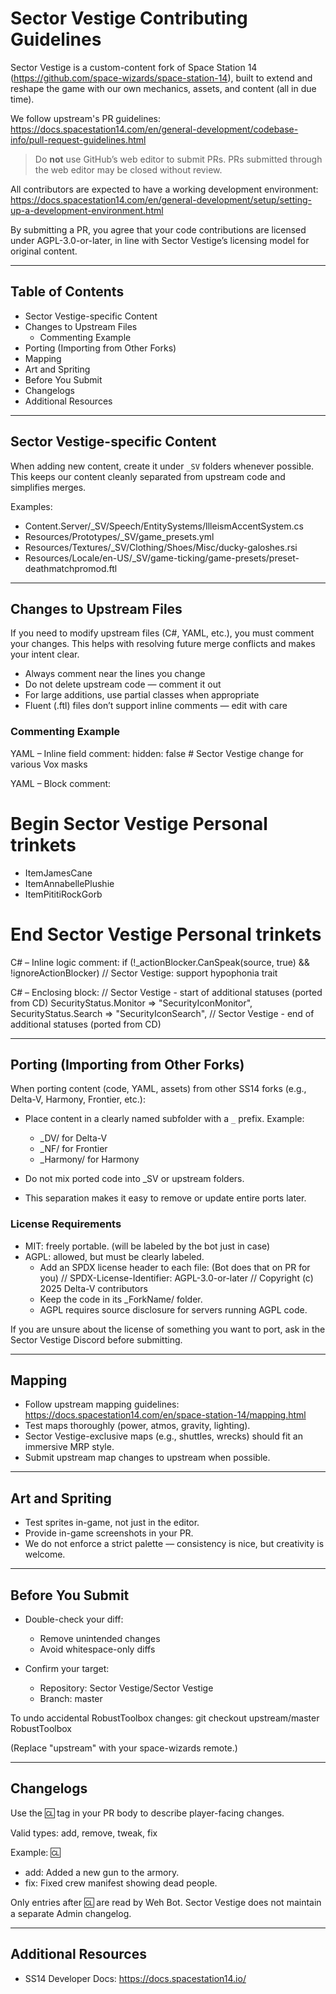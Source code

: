 # Sector Vestige Contributing Guidelines

Sector Vestige is a custom-content fork of Space Station 14 (https://github.com/space-wizards/space-station-14), built to extend and reshape the game with our own mechanics, assets, and content (all in due time).

We follow upstream's PR guidelines:
https://docs.spacestation14.com/en/general-development/codebase-info/pull-request-guidelines.html

> Do **not** use GitHub’s web editor to submit PRs.
> PRs submitted through the web editor may be closed without review.

All contributors are expected to have a working development environment:
https://docs.spacestation14.com/en/general-development/setup/setting-up-a-development-environment.html

By submitting a PR, you agree that your code contributions are licensed under AGPL-3.0-or-later, in line with Sector Vestige’s licensing model for original content.

---

## Table of Contents

- Sector Vestige-specific Content
- Changes to Upstream Files
  - Commenting Example
- Porting (Importing from Other Forks)
- Mapping
- Art and Spriting
- Before You Submit
- Changelogs
- Additional Resources

---

## Sector Vestige-specific Content

When adding new content, create it under `_SV` folders whenever possible.
This keeps our content cleanly separated from upstream code and simplifies merges.

Examples:
- Content.Server/_SV/Speech/EntitySystems/IlleismAccentSystem.cs
- Resources/Prototypes/_SV/game_presets.yml
- Resources/Textures/_SV/Clothing/Shoes/Misc/ducky-galoshes.rsi
- Resources/Locale/en-US/_SV/game-ticking/game-presets/preset-deathmatchpromod.ftl

---

## Changes to Upstream Files

If you need to modify upstream files (C#, YAML, etc.), you must comment your changes.
This helps with resolving future merge conflicts and makes your intent clear.

- Always comment near the lines you change
- Do not delete upstream code — comment it out
- For large additions, use partial classes when appropriate
- Fluent (.ftl) files don’t support inline comments — edit with care

### Commenting Example

YAML – Inline field comment:
  hidden: false # Sector Vestige change for various Vox masks

YAML – Block comment:
  # Begin Sector Vestige Personal trinkets
  - ItemJamesCane
  - ItemAnnabellePlushie
  - ItemPititiRockGorb
  # End Sector Vestige Personal trinkets

C# – Inline logic comment:
  if (!_actionBlocker.CanSpeak(source, true) && !ignoreActionBlocker) // Sector Vestige: support hypophonia trait

C# – Enclosing block:
  // Sector Vestige - start of additional statuses (ported from CD)
  SecurityStatus.Monitor => "SecurityIconMonitor",
  SecurityStatus.Search => "SecurityIconSearch",
  // Sector Vestige - end of additional statuses (ported from CD)

---

## Porting (Importing from Other Forks)

When porting content (code, YAML, assets) from other SS14 forks (e.g., Delta-V, Harmony, Frontier, etc.):

- Place content in a clearly named subfolder with a `_` prefix.
  Example:
  - _DV/ for Delta-V
  - _NF/ for Frontier
  - _Harmony/ for Harmony

- Do not mix ported code into _SV or upstream folders.
- This separation makes it easy to remove or update entire ports later.

### License Requirements

- MIT: freely portable. (will be labeled by the bot just in case)
- AGPL: allowed, but must be clearly labeled.
  - Add an SPDX license header to each file: (Bot does that on PR for you)
    // SPDX-License-Identifier: AGPL-3.0-or-later
    // Copyright (c) 2025 Delta-V contributors
  - Keep the code in its _ForkName/ folder.
  - AGPL requires source disclosure for servers running AGPL code.

If you are unsure about the license of something you want to port, ask in the Sector Vestige Discord before submitting.

---

## Mapping

- Follow upstream mapping guidelines: https://docs.spacestation14.com/en/space-station-14/mapping.html
- Test maps thoroughly (power, atmos, gravity, lighting).
- Sector Vestige-exclusive maps (e.g., shuttles, wrecks) should fit an immersive MRP style.
- Submit upstream map changes to upstream when possible.

---

## Art and Spriting

- Test sprites in-game, not just in the editor.
- Provide in-game screenshots in your PR.
- We do not enforce a strict palette — consistency is nice, but creativity is welcome.

---

## Before You Submit

- Double-check your diff:
  - Remove unintended changes
  - Avoid whitespace-only diffs

- Confirm your target:
  - Repository: Sector Vestige/Sector Vestige
  - Branch: master

To undo accidental RobustToolbox changes:
  git checkout upstream/master RobustToolbox

(Replace "upstream" with your space-wizards remote.)

---

## Changelogs

Use the :cl: tag in your PR body to describe player-facing changes.

Valid types: add, remove, tweak, fix

Example:
:cl:
- add: Added a new gun to the armory.
- fix: Fixed crew manifest showing dead people.

Only entries after :cl: are read by Weh Bot.
Sector Vestige does not maintain a separate Admin changelog.

---

## Additional Resources

- SS14 Developer Docs: https://docs.spacestation14.io/
